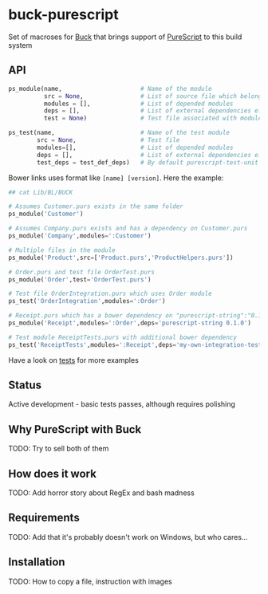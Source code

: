# buck-purescript
Set of macroses for [Buck](https://buckbuild.com) that brings support of [PureScript](http://www.purescript.org) to this build system

## API

``` python
ps_module(name,                      # Name of the module
          src = None,                # List of source file which belongs to the module
          modules = [],              # List of depended modules
          deps = [],                 # List of external dependencies e.g. bower links
          test = None)               # Test file associated with module

ps_test(name,                        # Name of the test module
        src = None,                  # Test file
		modules=[],                  # List of depended modules
		deps = [],                   # List of external dependencies e.g. bower links
		test_deps = test_def_deps)   # By default purescript-test-unit 6.0.1 and purescript-strongcheck 0.14.7 would be added to deps list, unless you pass test_deps
```

Bower links uses format like `[name] [version]`. Here the example:

``` python
## cat Lib/BL/BUCK

# Assumes Customer.purs exists in the same folder
ps_module('Customer')

# Assumes Company.purs exists and has a dependency on Customer.purs
ps_module('Company',modules=':Customer')

# Multiple files in the module
ps_module('Product',src=['Product.purs','ProductHelpers.purs'])

# Order.purs and test file OrderTest.purs
ps_module('Order',test='OrderTest.purs')

# Test file OrderIntegration.purs which uses Order module
ps_test('OrderIntegration',modules=':Order')

# Receipt.purs which has a bower dependency on "purescript-string":"0.1.0"
ps_module('Receipt',modules=':Order',deps='purescript-string 0.1.0')

# Test module ReceiptTests.purs with additional bower dependency
ps_test('ReceiptTests',modules=':Receipt',deps='my-own-integration-test-helper 0.1.0')
```

Have a look on [tests](tests/BUCK) for more examples

## Status

Active development - basic tests passes, although requires polishing

## Why PureScript with Buck

TODO: Try to sell both of them

## How does it work

TODO: Add horror story about RegEx and bash madness

## Requirements

TODO: Add that it's probably doesn't work on Windows, but who cares...

## Installation

TODO: How to copy a file, instruction with images
